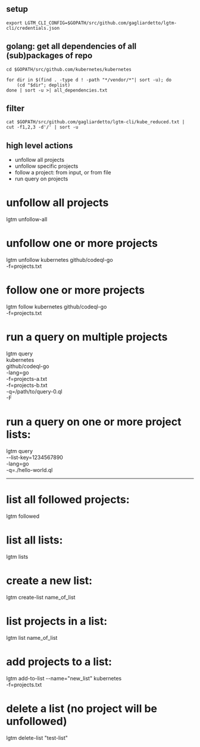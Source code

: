 ## setup

```
export LGTM_CLI_CONFIG=$GOPATH/src/github.com/gagliardetto/lgtm-cli/credentials.json
```

## golang: get all dependencies of all (sub)packages of repo

```
cd $GOPATH/src/github.com/kubernetes/kubernetes

for dir in $(find . -type d ! -path "*/vendor/*"| sort -u); do
	(cd "$dir"; deplist)
done | sort -u >| all_dependencies.txt
```

## filter

```
cat $GOPATH/src/github.com/gagliardetto/lgtm-cli/kube_reduced.txt | cut -f1,2,3 -d'/' | sort -u
```

## high level actions

- unfollow all projects
- unfollow specific projects
- follow a project: from input, or from file
- run query on projects

# unfollow all projects
lgtm unfollow-all

# unfollow one or more projects
lgtm unfollow kubernetes github/codeql-go \
	-f=projects.txt

# follow one or more projects
lgtm follow kubernetes github/codeql-go \
	-f=projects.txt

# run a query on multiple projects
lgtm query \
	kubernetes \
	github/codeql-go \
	-lang=go \
	-f=projects-a.txt \
	-f=projects-b.txt \
	-q=/path/to/query-0.ql \
	-F

# run a query on one or more project lists:
lgtm query \
	--list-key=1234567890 \
	-lang=go \
	-q=./hello-world.ql

---

# list all followed projects:
lgtm followed

# list all lists:
lgtm lists

# create a new list:
lgtm create-list name_of_list

# list projects in a list:
lgtm list name_of_list

# add projects to a list:
lgtm add-to-list --name="new_list" kubernetes \
	-f=projects.txt

# delete a list (no project will be unfollowed)
lgtm delete-list "test-list"